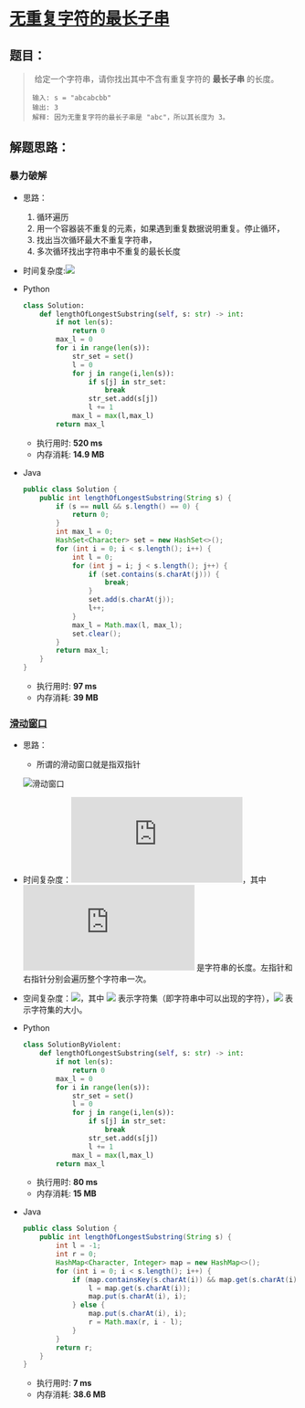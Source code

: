 # [无重复字符的最长子串](https://leetcode-cn.com/problems/longest-substring-without-repeating-characters/)

## 题目：

> ​	给定一个字符串，请你找出其中不含有重复字符的 **最长子串** 的长度。
>
> ```
> 输入: s = "abcabcbb"
> 输出: 3 
> 解释: 因为无重复字符的最长子串是 "abc"，所以其长度为 3。
> ```

## 解题思路：

### 暴力破解

- 思路：
  1. 循环遍历
  2. 用一个容器装不重复的元素，如果遇到重复数据说明重复。停止循环，
  3. 找出当次循环最大不重复字符串，
  4. 多次循环找出字符串中不重复的最长长度
  
- 时间复杂度:![](http://latex.codecogs.com/svg.latex?O(N^2))

- Python

  ```python
  class Solution:
      def lengthOfLongestSubstring(self, s: str) -> int:
          if not len(s):
              return 0
          max_l = 0
          for i in range(len(s)):
              str_set = set()
              l = 0
              for j in range(i,len(s)):
                  if s[j] in str_set:
                      break
                  str_set.add(s[j])
                  l += 1
              max_l = max(l,max_l)
          return max_l
  ```

  - 执行用时: **520 ms**
  - 内存消耗: **14.9 MB**

- Java

  ```java
  public class Solution {
      public int lengthOfLongestSubstring(String s) {
          if (s == null && s.length() == 0) {
              return 0;
          }
          int max_l = 0;
          HashSet<Character> set = new HashSet<>();
          for (int i = 0; i < s.length(); i++) {
              int l = 0;
              for (int j = i; j < s.length(); j++) {
                  if (set.contains(s.charAt(j))) {
                      break;
                  }
                  set.add(s.charAt(j));
                  l++;
              }
              max_l = Math.max(l, max_l);
              set.clear();
          }
          return max_l;
      }
  }
  ```

  - 执行用时: **97 ms**
  - 内存消耗: **39 MB**

### [滑动窗口](https://leetcode-cn.com/problems/longest-substring-without-repeating-characters/solution/wu-zhong-fu-zi-fu-de-zui-chang-zi-chuan-by-leetc-2/)

- 思路：

  - 所谓的滑动窗口就是指双指针

  ![滑动窗口](https://pic.leetcode-cn.com/8b7cac826e572c65f8b77e0f380eaa93ab665857a8e916bc4ea36b7765eafc55-%E5%9B%BE%E7%89%87.png)
  
- 时间复杂度：![](http://latex.codecogs.com/svg.latex?O(N))，其中![](http://latex.codecogs.com/svg.latex?N) 是字符串的长度。左指针和右指针分别会遍历整个字符串一次。

- 空间复杂度：![](http://latex.codecogs.com/svg.latex?O(|\Sigma|))，其中 ![](http://latex.codecogs.com/svg.latex?\Sigma) 表示字符集（即字符串中可以出现的字符），![](http://latex.codecogs.com/svg.latex?|\Sigma|) 表示字符集的大小。

- Python

  ```python
  class SolutionByViolent:
      def lengthOfLongestSubstring(self, s: str) -> int:
          if not len(s):
              return 0
          max_l = 0
          for i in range(len(s)):
              str_set = set()
              l = 0
              for j in range(i,len(s)):
                  if s[j] in str_set:
                      break
                  str_set.add(s[j])
                  l += 1
              max_l = max(l,max_l)
          return max_l
  ```

  - 执行用时: **80 ms**
  - 内存消耗: **15 MB**

- Java

  ```java
  public class Solution {
      public int lengthOfLongestSubstring(String s) {
          int l = -1;
          int r = 0;
          HashMap<Character, Integer> map = new HashMap<>();
          for (int i = 0; i < s.length(); i++) {
              if (map.containsKey(s.charAt(i)) && map.get(s.charAt(i)) > l) {
                  l = map.get(s.charAt(i));
                  map.put(s.charAt(i), i);
              } else {
                  map.put(s.charAt(i), i);
                  r = Math.max(r, i - l);
              }
          }
          return r;
      }
  }
  ```

  - 执行用时: **7 ms**
  - 内存消耗: **38.6 MB**

  

  